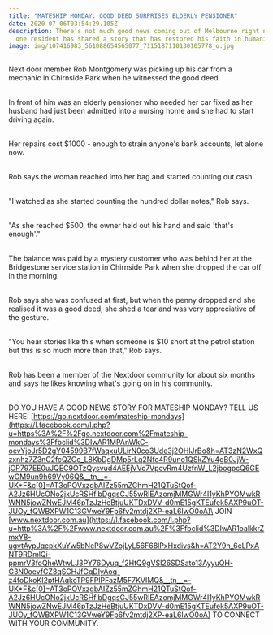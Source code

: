 ```yaml
---
title: "MATESHIP MONDAY: GOOD DEED SURPRISES ELDERLY PENSIONER"
date: 2020-07-06T03:54:29.105Z
description: There's not much good news coming out of Melbourne right now; but
  one resident has shared a story that has restored his faith in humanity.
image: img/107416983_561088654565077_7115187110130105778_o.jpg
---
```

Next door member Rob Montgomery was picking up his car from a mechanic in Chirnside Park when he witnessed the good deed.

\
In front of him was an elderly pensioner who needed her car fixed as her husband had just been admitted into a nursing home and she had to start driving again.

\
Her repairs cost $1000 - enough to strain anyone's bank accounts, let alone now.

\
Rob says the woman reached into her bag and started counting out cash.

\
"I watched as she started counting the hundred dollar notes," Rob says.

\
"As she reached $500, the owner held out his hand and said 'that's enough'."

\
The balance was paid by a mystery customer who was behind her at the Bridgestone service station in Chirnside Park when she dropped the car off in the morning.

\
Rob says she was confused at first, but when the penny dropped and she realised it was a good deed; she shed a tear and was very appreciative of the gesture.

\
"You hear stories like this when someone is $10 short at the petrol station but this is so much more than that," Rob says.

\
Rob has been a member of the Nextdoor community for about six months and says he likes knowing what's going on in his community.

\
DO YOU HAVE A GOOD NEWS STORY FOR MATESHIP MONDAY? TELL US HERE: [https://go.nextdoor.com/mateship-mondays](https://l.facebook.com/l.php?u=https%3A%2F%2Fgo.nextdoor.com%2Fmateship-mondays%3Ffbclid%3DIwAR1MPAnWkC-oevYjoJr5D2gY04599B7fWaqxuULirN0co3Ude3j2OHlJrBo&h=AT3zN2WxQzxnhz7Z3nC2fcQZCc_L8KbDgDMp5rLq2Nfo4R9uno1QSkZYu4gB0JjW-jOP797EE0uJQEC9OTzQysvud4AEEjVVc7VpcvRm4UzfnW_L2jbogpcQ6GEwGM9un9h69Vy06Q&__tn__=-UK*F&c[0]=AT3oPOVxzgbAIZz55mZGhmH21QTuStQof-A2Jz6HUcONo2jxUcRSHfibDgqsCJ55wRIEAzomjMMGWr4l1yKhPYOMwkRWNN5jowZNwEJM46pTzJzHeBtjuUKTDxDVV-d0mE15gKTEufek5AXP9uOT-JUOy_fQWBXPW1C13GVweY9Fp6fv2mtdj2XP-eaL6lwO0oA)\
JOIN [www.nextdoor.com.au](https://l.facebook.com/l.php?u=http%3A%2F%2Fwww.nextdoor.com.au%2F%3Ffbclid%3DIwAR1oalkkrZmxY8-ugvtAypJqcpkXuYw5bNeP8wVZojLyL56F68lPxHxdivs&h=AT2Y9h_6cLPxANT9RDmlQi-ppmrV3foQheWtwLJ3PY76Dyuq_f2HtQ9gVSl26SDSato13AyyuQH-G3N0oevfCZ3qSCHJfGqDIyAoq-z4foDkoKI2ptHAqkcTP9FPlPFazM5F7KVIMQ&__tn__=-UK*F&c[0]=AT3oPOVxzgbAIZz55mZGhmH21QTuStQof-A2Jz6HUcONo2jxUcRSHfibDgqsCJ55wRIEAzomjMMGWr4l1yKhPYOMwkRWNN5jowZNwEJM46pTzJzHeBtjuUKTDxDVV-d0mE15gKTEufek5AXP9uOT-JUOy_fQWBXPW1C13GVweY9Fp6fv2mtdj2XP-eaL6lwO0oA) TO CONNECT WITH YOUR COMMUNITY.